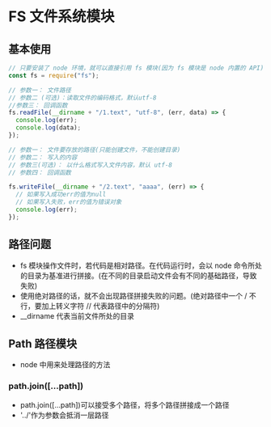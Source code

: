 # FS 文件系统模块

## 基本使用

```js
// 只要安装了 node 环境，就可以直接引用 fs 模块(因为 fs 模块是 node 内置的 API)
const fs = require("fs");

// 参数一： 文件路径
// 参数二 (可选)：读取文件的编码格式，默认utf-8
//参数三： 回调函数
fs.readFile(__dirname + "/1.text", "utf-8", (err, data) => {
  console.log(err);
  console.log(data);
});

// 参数一： 文件要存放的路径(只能创建文件，不能创建目录)
// 参数二： 写入的内容
// 参数三(可选)： 以什么格式写入文件内容，默认 utf-8
// 参数四： 回调函数

fs.writeFile(__dirname + "/2.text", "aaaa", (err) => {
  // 如果写入成功err的值为null
  // 如果写入失败，err的值为错误对象
  console.log(err);
});
```

## 路径问题

- fs 模块操作文件时，若代码是相对路径。在代码运行时，会以 node 命令所处的目录为基准进行拼接。(在不同的目录启动文件会有不同的基础路径，导致失败)
- 使用绝对路径的话，就不会出现路径拼接失败的问题。(绝对路径中一个 / 不行，要加上转义字符 // 代表路径中的分隔符)
- \_\_dirname 代表当前文件所处的目录

## Path 路径模块

- node 中用来处理路径的方法

### path.join([...path])

- path.join([...path])可以接受多个路径，将多个路径拼接成一个路径
- '../'作为参数会抵消一层路径
